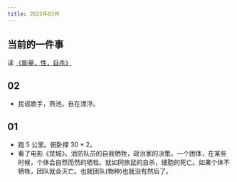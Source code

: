 ```yaml
---
title: 2025年03月
---
```


## 当前的一件事
读 [《能量，性，自杀》](../../../text/p/power-sex-suicide.md)

## 02
* 民谣歌手，燕池。自在漂浮。

## 01
* 跑 5 公里。俯卧撑 30 * 2。
* 看了电影《焚城》。消防队员的自我牺牲，政治家的决策。一个团体，在某些时候，个体会自然而然的牺牲。就如同旅鼠的自杀，细胞的死亡。如果个体不牺牲，团队就会灭亡。也就团队(物种)也就没有然后了。